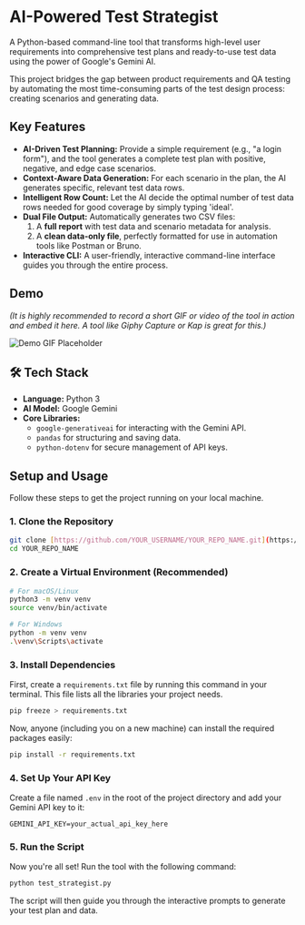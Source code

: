 # AI-Powered Test Strategist

A Python-based command-line tool that transforms high-level user requirements into comprehensive test plans and ready-to-use test data using the power of Google's Gemini AI.

This project bridges the gap between product requirements and QA testing by automating the most time-consuming parts of the test design process: creating scenarios and generating data.

## Key Features

-   **AI-Driven Test Planning:** Provide a simple requirement (e.g., "a login form"), and the tool generates a complete test plan with positive, negative, and edge case scenarios.
-   **Context-Aware Data Generation:** For each scenario in the plan, the AI generates specific, relevant test data rows.
-   **Intelligent Row Count:** Let the AI decide the optimal number of test data rows needed for good coverage by simply typing 'ideal'.
-   **Dual File Output:** Automatically generates two CSV files:
    1.  A **full report** with test data and scenario metadata for analysis.
    2.  A **clean data-only file**, perfectly formatted for use in automation tools like Postman or Bruno.
-   **Interactive CLI:** A user-friendly, interactive command-line interface guides you through the entire process.

## Demo

*(It is highly recommended to record a short GIF or video of the tool in action and embed it here. A tool like Giphy Capture or Kap is great for this.)*

![Demo GIF Placeholder](https://via.placeholder.com/800x400.png?text=Showcase+A+GIF+Of+Your+Tool+Here)

## 🛠️ Tech Stack

-   **Language:** Python 3
-   **AI Model:** Google Gemini
-   **Core Libraries:**
    -   `google-generativeai` for interacting with the Gemini API.
    -   `pandas` for structuring and saving data.
    -   `python-dotenv` for secure management of API keys.

## Setup and Usage

Follow these steps to get the project running on your local machine.

### 1. Clone the Repository

```bash
git clone [https://github.com/YOUR_USERNAME/YOUR_REPO_NAME.git](https://github.com/YOUR_USERNAME/YOUR_REPO_NAME.git)
cd YOUR_REPO_NAME
```

### 2. Create a Virtual Environment (Recommended)

```bash
# For macOS/Linux
python3 -m venv venv
source venv/bin/activate

# For Windows
python -m venv venv
.\venv\Scripts\activate
```

### 3. Install Dependencies

First, create a `requirements.txt` file by running this command in your terminal. This file lists all the libraries your project needs.

```bash
pip freeze > requirements.txt
```

Now, anyone (including you on a new machine) can install the required packages easily:

```bash
pip install -r requirements.txt
```

### 4. Set Up Your API Key

Create a file named `.env` in the root of the project directory and add your Gemini API key to it:

```env
GEMINI_API_KEY=your_actual_api_key_here
```

### 5. Run the Script

Now you're all set! Run the tool with the following command:

```bash
python test_strategist.py
```

The script will then guide you through the interactive prompts to generate your test plan and data.